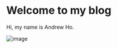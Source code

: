 # Welcome to my blog

Hi, my name is Andrew Ho.

![image](https://user-images.githubusercontent.com/66315205/84190470-fd385380-aa64-11ea-8805-574ea913af22.png)
